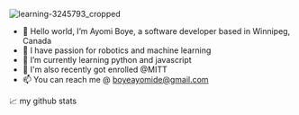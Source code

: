![learning-3245793_cropped](https://user-images.githubusercontent.com/111039968/224279294-930f2302-3f5d-4e18-ab33-b782232ef8a4.jpg)

- 👋 Hello world, I’m Ayomi Boye, a software developer based in Winnipeg, Canada
- 👀 I have passion for robotics and machine learning
- 🌱 I’m currently learning python and javascript
- 💞️ I'm also recently got enrolled @MITT
- 📫 You can reach me @ boyeayomide@gmail.com

📈 my github stats

<!---
Triple-A2000/Triple-A2000 is a ✨ special ✨ repository because its `README.md` (this file) appears on your GitHub profile.
You can click the Preview link to take a look at your changes.
--->
